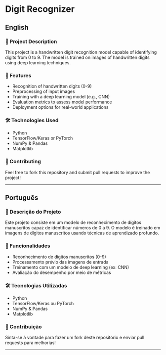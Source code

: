 # Digit Recognizer

## English

### 📌 Project Description
This project is a handwritten digit recognition model capable of identifying digits from 0 to 9. The model is trained on images of handwritten digits using deep learning techniques.

### 🚀 Features
- Recognition of handwritten digits (0-9)
- Preprocessing of input images
- Training with a deep learning model (e.g., CNN)
- Evaluation metrics to assess model performance
- Deployment options for real-world applications

### 🛠️ Technologies Used
- Python
- TensorFlow/Keras or PyTorch
- NumPy & Pandas
- Matplotlib

### 📌 Contributing
Feel free to fork this repository and submit pull requests to improve the project!

---

## Português

### 📌 Descrição do Projeto
Este projeto consiste em um modelo de reconhecimento de dígitos manuscritos capaz de identificar números de 0 a 9. O modelo é treinado em imagens de dígitos manuscritos usando técnicas de aprendizado profundo.

### 🚀 Funcionalidades
- Reconhecimento de dígitos manuscritos (0-9)
- Processamento prévio das imagens de entrada
- Treinamento com um modelo de deep learning (ex: CNN)
- Avaliação do desempenho por meio de métricas

### 🛠️ Tecnologias Utilizadas
- Python
- TensorFlow/Keras ou PyTorch
- NumPy & Pandas
- Matplotlib

### 📌 Contribuição
Sinta-se à vontade para fazer um fork deste repositório e enviar pull requests para melhorias!

---
